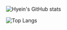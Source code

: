 ![Hyein's GitHub stats](https://github-readme-stats.vercel.app/api?username=estherkim083&show_icons=true&theme=radical)

![Top Langs](https://github-readme-stats.vercel.app/api/top-langs/?username=estherkim083&layout=compact&theme=tokyonight)
